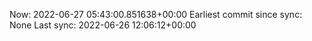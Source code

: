 Now: 2022-06-27 05:43:00.851638+00:00 Earliest commit since sync: None Last sync: 2022-06-26 12:06:12+00:00
